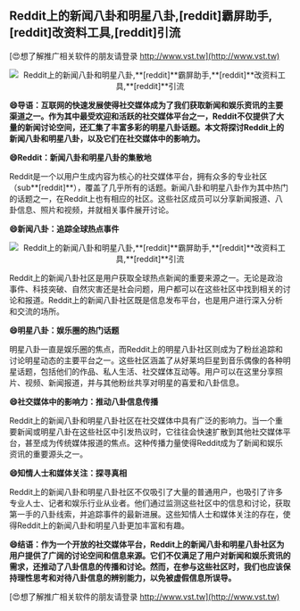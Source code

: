 ## **Reddit上的新闻八卦和明星八卦,**[reddit]**霸屏助手,**[reddit]**改资料工具,**[reddit]**引流**

[😍想了解推广相关软件的朋友请登录 http://www.vst.tw](http://www.vst.tw)

 <center><img src="https://vst.tw/MP4/tuiguang/png/7.png" alt="Reddit上的新闻八卦和明星八卦,**[reddit]**霸屏助手,**[reddit]**改资料工具,**[reddit]**引流"></center>

**😄导语：互联网的快速发展使得社交媒体成为了我们获取新闻和娱乐资讯的主要渠道之一。作为其中最受欢迎和活跃的社交媒体平台之一，Reddit不仅提供了大量的新闻讨论空间，还汇集了丰富多彩的明星八卦话题。本文将探讨Reddit上的新闻八卦和明星八卦，以及它们在社交媒体中的影响力。**

**😄Reddit：新闻八卦和明星八卦的集散地**

Reddit是一个以用户生成内容为核心的社交媒体平台，拥有众多的专业社区（sub**[reddit]**），覆盖了几乎所有的话题。新闻八卦和明星八卦作为其中热门的话题之一，在Reddit上也有相应的社区。这些社区成员可以分享新闻报道、八卦信息、照片和视频，并就相关事件展开讨论。

**😄新闻八卦：追踪全球热点事件**

 <center><img src="https://vst.tw/MP4/tuiguang/png/6.png" alt="Reddit上的新闻八卦和明星八卦,**[reddit]**霸屏助手,**[reddit]**改资料工具,**[reddit]**引流"></center>

Reddit上的新闻八卦社区是用户获取全球热点新闻的重要来源之一。无论是政治事件、科技突破、自然灾害还是社会问题，用户都可以在这些社区中找到相关的讨论和报道。Reddit上的新闻八卦社区既是信息发布平台，也是用户进行深入分析和交流的场所。

**😄明星八卦：娱乐圈的热门话题**

明星八卦一直是娱乐圈的焦点，而Reddit上的明星八卦社区则成为了粉丝追踪和讨论明星动态的主要平台之一。这些社区涵盖了从好莱坞巨星到音乐偶像的各种明星话题，包括他们的作品、私人生活、社交媒体互动等。用户可以在这里分享照片、视频、新闻报道，并与其他粉丝共享对明星的喜爱和八卦信息。

**😄社交媒体中的影响力：推动八卦信息传播**

Reddit上的新闻八卦和明星八卦社区在社交媒体中具有广泛的影响力。当一个重要新闻或明星八卦在这些社区中引发热议时，它往往会快速扩散到其他社交媒体平台，甚至成为传统媒体报道的焦点。这种传播力量使得Reddit成为了新闻和娱乐资讯的重要源头之一。

**😄知情人士和媒体关注：探寻真相**

Reddit上的新闻八卦和明星八卦社区不仅吸引了大量的普通用户，也吸引了许多专业人士、记者和娱乐行业从业者。他们通过监测这些社区中的信息和讨论，获取第一手的八卦线索，并追踪事件的最新进展。这些知情人士和媒体关注的存在，使得Reddit上的新闻八卦和明星八卦更加丰富和有趣。

**😄结语：作为一个开放的社交媒体平台，Reddit上的新闻八卦和明星八卦社区为用户提供了广阔的讨论空间和信息来源。它们不仅满足了用户对新闻和娱乐资讯的需求，还推动了八卦信息的传播和讨论。然而，在参与这些社区时，我们也应该保持理性思考和对待八卦信息的辨别能力，以免被虚假信息所误导。**

[😍想了解推广相关软件的朋友请登录 http://www.vst.tw](http://www.vst.tw)



